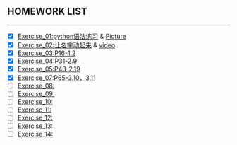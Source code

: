 ## HOMEWORK LIST
------
- [x] [Exercise_01:python语法练习](https://github.com/xuhongyu123/compuational_physics_N2015301020112/blob/master/untitled0.py) & [Picture](https://github.com/xuhongyu123/compuational_physics_N2015301020112/blob/master/%E6%8D%95%E8%8E%B7.PNG)    
- [x] [Exercise_02:让名字动起来](https://github.com/xuhongyu123/computational_physics_2015301020112/blob/master/%E5%8A%A8%E8%B5%B7%E6%9D%A5.py) & [video](https://github.com/xuhongyu123/computational_physics_2015301020112/blob/master/D__study_C_anaconda_python.exe%202017_9_21%202_10_03.mp4)
- [x] [Exercise_03:P16-1.2](http://note.youdao.com/noteshare?id=823336efb9dfd9d367a87a579f1893a1) 
- [x] [Exercise_04:P31-2.9](http://note.youdao.com/noteshare?id=c2c024df1f38d88de84b97fc831889c5)
- [x] [Exercise_05:P43-2.19](http://note.youdao.com/noteshare?id=58f5cf4885518aba05d4b4cc176199c5)
- [x] [Exercise_07:P65-3.10，3.11](http://note.youdao.com/noteshare?id=99d80d036d13ff4b1b4513558cc75d04)
- [ ] [Exercise_08:]()
- [ ] [Exercise_09:]()
- [ ] [Exercise_10:]()
- [ ] [Exercise_11:]()
- [ ] [Exercise_12:]()
- [ ] [Exercise_13:]()
- [ ] [Exercise_14:]()
